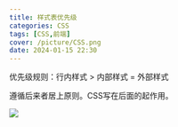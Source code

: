 ```yaml
---
title: 样式表优先级
categories: CSS
tags: [CSS,前端]
cover: /picture/CSS.png
date: 2024-01-15 22:30
---
```




优先级规则：行内样式 > 内部样式 = 外部样式

遵循后来者居上原则。CSS写在后面的起作用。

![](/picture/image_C4emcTUErD.png)
